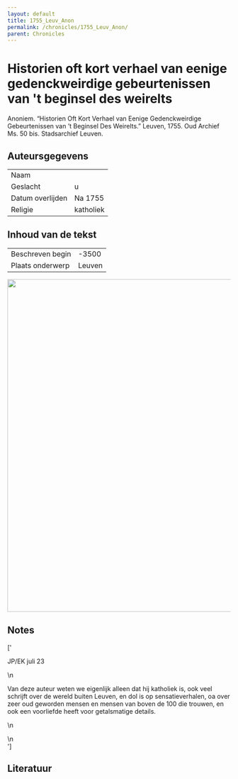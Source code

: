 ```yaml
---
layout: default
title: 1755_Leuv_Anon
permalink: /chronicles/1755_Leuv_Anon/
parent: Chronicles
--- 
```



# Historien oft kort verhael van eenige gedenckweirdige gebeurtenissen van 't beginsel des weirelts 

Anoniem. “Historien Oft Kort Verhael van Eenige Gedenckweirdige Gebeurtenissen van ’t Beginsel Des Weirelts.” Leuven, 1755. Oud Archief Ms. 50 bis. Stadsarchief Leuven. 

## Auteursgegevens 

| | | 
| --------------- | --------------- | 
| Naam |   | 
| Geslacht | u | 
| Datum overlijden | Na 1755 | 
| Religie | katholiek | 

## Inhoud van de tekst 

| | | 
| --------------- | --------------- | 
| Beschreven begin | -3500 | 
| Plaats onderwerp | Leuven | 

[<img src="..\..\barplots_chronicles\1755_Leuv_Anon.jpg" width="750"/>](..\..\barplots_chronicles\1755_Leuv_Anon.jpg) 

## Notes 

['<div data-schema-version="8"><p>JP/EK juli 23</p>\n<p>Van deze auteur weten we eigenlijk alleen dat hij katholiek is, ook veel schrijft over de wereld buiten Leuven, en dol is op sensatieverhalen, oa over zeer oud geworden mensen en mensen van boven de 100 die trouwen, en ook een voorliefde heeft voor getalsmatige details.</p>\n<p></p>\n</div>'] 

## Literatuur 

